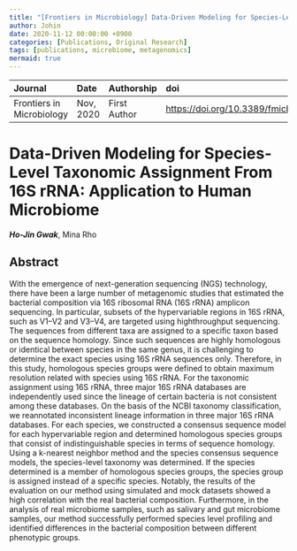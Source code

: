 ```yaml
---
title: "[Frontiers in Microbiology] Data-Driven Modeling for Species-Level Taxonomic Assignment From 16S rRNA: Application to Human Microbiome"
author: Johin
date: 2020-11-12 00:00:00 +0900
categories: [Publications, Original Research]
tags: [publications, microbiome, metagenomics]
mermaid: true
---
```



| Journal  | Date      | Authorship   | doi                      |
|:---------|:----------|:-------------|:----------------------|
| Frontiers in Microbiology | Nov, 2020 | First Author | <https://doi.org/10.3389/fmicb.2020.570825> |

# Data-Driven Modeling for Species-Level Taxonomic Assignment From 16S rRNA: Application to Human Microbiome  
***Ho-Jin Gwak***, Mina Rho

## Abstract

With the emergence of next-generation sequencing (NGS) technology, there have been a large number of metagenomic studies that estimated the bacterial composition via 16S ribosomal RNA (16S rRNA) amplicon sequencing. In particular, subsets of the hypervariable regions in 16S rRNA, such as V1–V2 and V3–V4, are targeted using highthroughput sequencing. The sequences from different taxa are assigned to a specific taxon based on the sequence homology. Since such sequences are highly homologous or identical between species in the same genus, it is challenging to determine the exact species using 16S rRNA sequences only. Therefore, in this study, homologous species groups were defined to obtain maximum resolution related with species using16S rRNA. For the taxonomic assignment using 16S rRNA, three major 16S rRNA databases are independently used since the lineage of certain bacteria is not consistentamong these databases. On the basis of the NCBI taxonomy classification, we reannotated inconsistent lineage information in three major 16S rRNA databases. For each species, we constructed a consensus sequence model for each hypervariable region and determined homologous species groups that consist of indistinguishable species in terms of sequence homology. Using a k-nearest neighbor method and thespecies consensus sequence models, the species-level taxonomy was determined. If the species determined is a member of homologous species groups, the species groupis assigned instead of a specific species. Notably, the results of the evaluation on our method using simulated and mock datasets showed a high correlation with the real bacterial composition. Furthermore, in the analysis of real microbiome samples, such as salivary and gut microbiome samples, our method successfully performed species level profiling and identified differences in the bacterial composition between different phenotypic groups.
